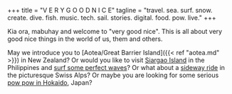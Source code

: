 +++
title = "V E R Y   G O O D   N I C E"
tagline = "travel. sea. surf. snow. create. dive. fish. music. tech. sail. stories. digital. food. pow. live."
+++

Kia ora, mabuhay and welcome to "very good nice". This is all about very good nice things in the world of us, them and others.

May we introduce you to [Aotea/Great Barrier Island]({{< ref "aotea.md" >}}) in New Zealand? Or would you like to visit [Siargao Island](https://siargao-inn.com) in the Philippines and [surf some perfect waves](https://www.facebook.com/pages/Very%20Good%20Nice/341783239902567/)? Or what about a [sideway ride](https://www.factory9.ch) in the picturesque Swiss Alps? Or maybe you are looking for some serious [pow pow in Hokaido](https://www.gentemstick.com/), Japan?


